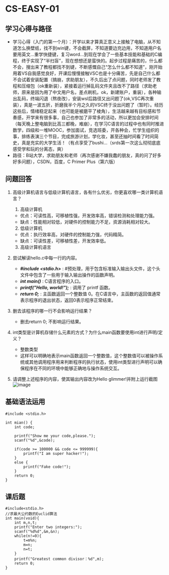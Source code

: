 # CS-EASY-01
## 学习心得与路径
- 学习心得（入门的第一个月）：开学以来才算真正意义上接触了电脑，从不知道怎么换壁纸，找不到win键，不会截屏，不知道要边充边用，不知道用户名要用英文...重学快捷键，复习word...到现在学会了一些基本技能和基础的C编程，终于实现了“半扫盲”，现在想想还是蛮快的。起步过程是痛苦的，什么都不会，搜出来了教程都找不到键，不断感慨自己“怎么什么都不知道”，刚开始用着VS自我感觉良好，开课后慢慢接触VSC也是十分痛苦，先是自己什么都不会试着安装配置（搞崩，求助朋友），不久后出了点问题，同时老师发了教程和压缩包（ok重新装），紧接着运行掉乱码文件夹且改不了路径（求助老师，原来是因为用了中文用户名，差点刷机，ok，新建账户，重装），各种输出乱码，终端闪退（熬夜改），安装wsl后路径又出问题了(ok,VSC再次重装），真是一波五折，折磨我半个月之久的VSC终于没出问题了（暂时）。经历这些后，情绪稳定起来（也可能是被磨平了棱角），生活越来越有目标感和节奏感，开学来有很多事，自己也参加了非常多的活动，所以更加会安排时间（每天晚上整电脑到比高三都晚，难崩），在学习C语言的过程中也有同时推进数学，四级和一堆MOOC，参加面试，竞选班委，开各种会，忙学生组织的事，排练表演三个节目，完成旅游计划，学化妆，甚至还抽时间看了时间简史，真是充实的大学生活！（有点享受了bushi...（srds第一次这么彻彻底底感受学和玩的分离态，爽）
- 路径：B站大学，求助朋友和老师（再次感谢不嫌我蠢的朋友，真的问了好多好多问题），CSDN，百度，C Primer Plus（第六版）
## 问题回答
1. 高级计算机语言与低级计算机语言，各有什么优劣，你更喜欢哪一类计算机语言？
   1. 高级计算机
   - 优点：可读性高，可移植性强，开发效率高，错误检测和处理能力强。
   - 缺点：性能相对较低，对硬件的控制能力不足，资源消耗相对较大。
   2. 低级计算机
   - 优点：执行效率高，对硬件的控制能力强，代码精简。
   - 缺点：可读性差，可移植性差，开发效率低。
   3. 高级计算机语言
      
2. 尝试解读hello.c中每一行的内容。
   - ***#include <stdio.h>*** : #预处理，用于包含标准输入输出头文件，这个头文件中包含了一些用于输入输出操作的函数声明。
   - ***int main()*** : C语言程序的入口。
   - ***printf("Hello, world!");*** : 调用了 printf 函数。
   - ***return 0;*** : 主函数返回一个整数值 0。在C语言中，主函数的返回值通常表示程序的退出状态，返回0表示程序正常结束。
     
3. 删去该程序的哪一行不会影响运行结果？
   - 删去return 0; 不影响运行结果。
     
4. int类型是计算机存储什么元素的方式？为什么main函数要使用int进行声明/定义？
   - 整数类型
   - 这样可以明确地表示main函数返回一个整数值，这个整数值可以被操作系统或其他调用程序用来判断程序的执行状态，使用int类型进行声明可以确保程序在不同的环境中能够正确地与操作系统交互。
     
5. 请调整上述程序的内容，使其输出内容改为Hello glimmer!并附上运行截图
![image](https://github.com/user-attachments/assets/4dc59f4a-6bdc-4eed-9e7b-c8608d339e38)

## 基础语法运用
```
#include <stdio.h>

int mian() {
    int code;

    printf("Show me your code,please.");
    scanf("%d",&code);

    if(code >= 100000 && code <= 999999){
        printf("I am super hacker!");
    }
    else {
        printf("Fake code!");
    }
    return 0;
}
```

## 课后题
```
#include<stdio.h>
//求最大公约数的Euclid算法
int main(void){
    int m,n,t;
    printf("Enter two integers:");
    scanf("%d%d",&m,&n);
    while(n!=0){
        t=m%n;
        m=n;
        n=t;
    }
    printf("Greatest common divisor：%d",m);
    return 0;
}
```
